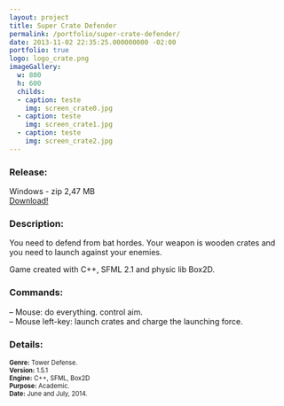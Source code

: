 ```yaml
---
layout: project
title: Super Crate Defender
permalink: /portfolio/super-crate-defender/
date: 2013-11-02 22:35:25.000000000 -02:00
portfolio: true
logo: logo_crate.png
imageGallery:
  w: 800
  h: 600
  childs:
  - caption: teste
    img: screen_crate0.jpg
  - caption: teste
    img: screen_crate1.jpg
  - caption: teste
    img: screen_crate2.jpg
---
```


 <span/>

<h3>Release:</h3>

<div class="box">
Windows - zip 2,47 MB
<a href="https://dl.dropboxusercontent.com/u/90839850/Games/supercratedefender151.zip">
<div class="box-link">
Download!
</div>
</a>
</div>

<h3>Description:</h3>

You need to defend  from bat hordes. Your weapon is wooden crates and you need to launch against your enemies.

Game created with C++, SFML 2.1 and physic lib Box2D.

<h3>Commands:</h3>

– Mouse: do everything. control aim.<br>
– Mouse left-key: launch crates and charge the launching force.<br>

<h3>Details:</h3>
<p style="font-size:0.8em">
<strong>Genre:</strong> Tower Defense.<br>
<strong>Version:</strong> 1.5.1<br>
<strong>Engine:</strong> C++, SFML, Box2D<br>
<strong>Purpose:</strong> Academic.<br>
<strong>Date:</strong> June and July, 2014.<br>
</p>

